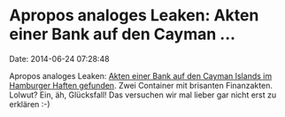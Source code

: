Apropos analoges Leaken: Akten einer Bank auf den Cayman \...
=============================================================

Date: 2014-06-24 07:28:48

Apropos analoges Leaken: [Akten einer Bank auf den Cayman Islands im
Hamburger Haften gefunden](http://rp-online.de/1.4332142). Zwei
Container mit brisanten Finanzakten. Lolwut? Ein, äh, Glücksfall! Das
versuchen wir mal lieber gar nicht erst zu erklären :-)
